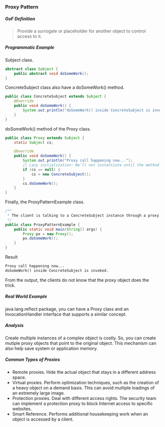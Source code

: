 ### Proxy Pattern

##### GoF Definition

> Provide a surrogate or placeholder for another object to control access to it.

##### Programmatic Example

Subject class.

```java
abstract class Subject {
    public abstract void doSomeWork();
}
```

ConcreteSubject class also have a doSomeWork() method.

```java
public class ConcreteSubject extends Subject {
    @Override
    public void doSomeWork() {
        System.out.println("doSomeWork() inside ConcreteSubject is invoked.");
    }
}
```

doSomeWork() method of the Proxy class.

```java
public class Proxy extends Subject {
    static Subject cs;

    @Override
    public void doSomeWork() {
        System.out.println("Proxy call happening now...");
        // Lazy initialization: We'll not instantiate until the method is called
        if (cs == null) {
            cs = new ConcreteSubject();
        }
        cs.doSomeWork();
    }
}
```

Finally, the ProxyPatternExample class.

```java
/**
 * The client is talking to a ConcreteSubject instance through a proxy method.
 */
public class ProxyPatternExample {
    public static void main(String[] args) {
        Proxy px = new Proxy();
        px.doSomeWork();
    }
}
```

Result

```markdown
Proxy call happening now...
doSomeWork() inside ConcreteSubject is invoked.
```

From the output, the clients do not know that the proxy object does the trick.

##### Real World Example

java.lang.reflect package, you can have a Proxy class and an InvocationHandler interface that supports a similar concept.

##### Analysis

Create multiple instances of a complex object is costly. So, you can create mutiple proxy objects that point to the original object. This mechanism can also help save system or application memory.

##### Common Types of Proxies

- Remote proxies. Hide the actual object that stays in a different address space.
- Virtual proxies. Perform optimization techniques, such as the creation of a heavy object on a demand basis. This can avoid multiple loadings of an extremely large image.
- Protection proxies. Deal with different access rights. The security team can implement a protection proxy to block Internet access to specific websites.
- Smart Reference. Performs additional housekeeping work when an object is accessed by a client.
